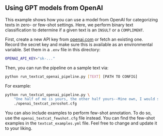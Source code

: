 ## Using GPT models from OpenAI

This example shows how you can use a model from OpenAI for categorizing texts in
zero- or few-shot settings. Here, we perform binary text classification to
determine if a given text is an `INSULT` or a `COMPLIMENT`.

First, create a new API key from
[openai.com](https://platform.openai.com/account/api-keys) or fetch an existing
one. Record the secret key and make sure this is available as an environmental
variable. Set them in a `.env` file in this directory:

```sh
OPENAI_API_KEY="sk-..."
```

Then, you can run the pipeline on a sample text via:

```sh
python run_textcat_openai_pipeline.py [TEXT] [PATH TO CONFIG]
```

For example:

```sh
python run_textcat_openai_pipeline.py \
    "One half of me is yours, the other half yours--Mine own, I would say; but if mine, then yours, and so all yours" \
    ./openai_textcat_zeroshot.cfg
```

You can also include examples to perform few-shot annotation. To do so, use the 
`openai_textcat_fewshot.cfg` file instead. You can find the few-shot examples in
the `textcat_examples.yml` file. Feel free to change and update it to your liking.